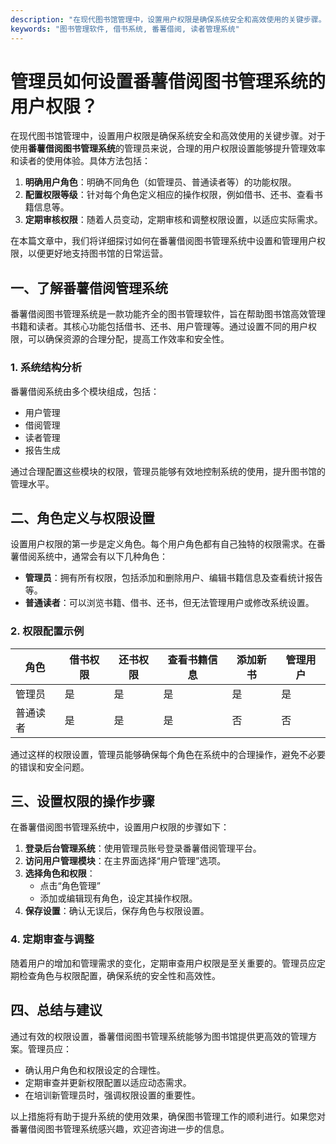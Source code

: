 ```yaml
---
description: "在现代图书馆管理中，设置用户权限是确保系统安全和高效使用的关键步骤。对于使用**番薯借阅图书管理系统**的管理员来说，合理的用户权限设置能够提升管理效率和读者的使用体验。具体方法包括："
keywords: "图书管理软件, 借书系统, 番薯借阅, 读者管理系统"
---
```

# 管理员如何设置番薯借阅图书管理系统的用户权限？

在现代图书馆管理中，设置用户权限是确保系统安全和高效使用的关键步骤。对于使用**番薯借阅图书管理系统**的管理员来说，合理的用户权限设置能够提升管理效率和读者的使用体验。具体方法包括：

1. **明确用户角色**：明确不同角色（如管理员、普通读者等）的功能权限。
2. **配置权限等级**：针对每个角色定义相应的操作权限，例如借书、还书、查看书籍信息等。
3. **定期审核权限**：随着人员变动，定期审核和调整权限设置，以适应实际需求。

在本篇文章中，我们将详细探讨如何在番薯借阅图书管理系统中设置和管理用户权限，以便更好地支持图书馆的日常运营。

## **一、了解番薯借阅管理系统**

番薯借阅图书管理系统是一款功能齐全的图书管理软件，旨在帮助图书馆高效管理书籍和读者。其核心功能包括借书、还书、用户管理等。通过设置不同的用户权限，可以确保资源的合理分配，提高工作效率和安全性。

### **1. 系统结构分析**

番薯借阅系统由多个模块组成，包括：

- 用户管理
- 借阅管理
- 读者管理
- 报告生成

通过合理配置这些模块的权限，管理员能够有效地控制系统的使用，提升图书馆的管理水平。

## **二、角色定义与权限设置**

设置用户权限的第一步是定义角色。每个用户角色都有自己独特的权限需求。在番薯借阅系统中，通常会有以下几种角色：

- **管理员**：拥有所有权限，包括添加和删除用户、编辑书籍信息及查看统计报告等。
- **普通读者**：可以浏览书籍、借书、还书，但无法管理用户或修改系统设置。
  
### **2. 权限配置示例**

| 角色         | 借书权限 | 还书权限 | 查看书籍信息 | 添加新书 | 管理用户 |
|--------------|----------|----------|---------------|----------|----------|
| 管理员       | 是       | 是       | 是            | 是       | 是       |
| 普通读者     | 是       | 是       | 是            | 否       | 否       |

通过这样的权限设置，管理员能够确保每个角色在系统中的合理操作，避免不必要的错误和安全问题。

## **三、设置权限的操作步骤**

在番薯借阅图书管理系统中，设置用户权限的步骤如下：

1. **登录后台管理系统**：使用管理员账号登录番薯借阅管理平台。
2. **访问用户管理模块**：在主界面选择“用户管理”选项。
3. **选择角色和权限**：
    - 点击“角色管理”
    - 添加或编辑现有角色，设定其操作权限。
4. **保存设置**：确认无误后，保存角色与权限设置。

### **4. 定期审查与调整**

随着用户的增加和管理需求的变化，定期审查用户权限是至关重要的。管理员应定期检查角色与权限配置，确保系统的安全性和高效性。

## **四、总结与建议**

通过有效的权限设置，番薯借阅图书管理系统能够为图书馆提供更高效的管理方案。管理员应：

- 确认用户角色和权限设定的合理性。
- 定期审查并更新权限配置以适应动态需求。
- 在培训新管理员时，强调权限设置的重要性。

以上措施将有助于提升系统的使用效果，确保图书管理工作的顺利进行。如果您对番薯借阅图书管理系统感兴趣，欢迎咨询进一步的信息。
